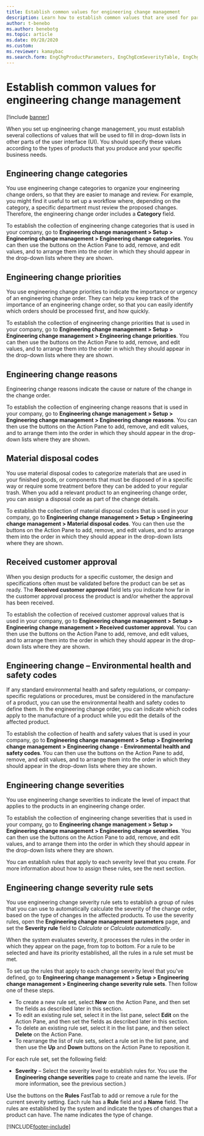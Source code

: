 ```yaml
---
title: Establish common values for engineering change management
description: Learn how to establish common values that are used for parameters in various parts of engineering change management with an outline on change categories.
author: t-benebo
ms.author: benebotg
ms.topic: article
ms.date: 09/28/2020
ms.custom:
ms.reviewer: kamaybac
ms.search.form: EngChgProductParameters, EngChgEcmSeverityTable, EngChgEcmSeverityRuleSet, EngChgEcmSeverityLookup,EngChgEcmSeverityChart,EngChgEcmRequestSeverityChart,EngChgEcmPriorityTable, EngChgEcmPriorityLookup, EngChgEcmPriorityChart, EngChgEcmMaterialDisposition, EngChgEcmEH
---
```


# Establish common values for engineering change management

[!include [banner](../includes/banner.md)]

When you set up engineering change management, you must establish several collections of values that will be used to fill in drop-down lists in other parts of the user interface (UI). You should specify these values according to the types of products that you produce and your specific business needs.

## Engineering change categories

You use engineering change categories to organize your engineering change orders, so that they are easier to manage and review. For example, you might find it useful to set up a workflow where, depending on the category, a specific department must review the proposed changes. Therefore, the engineering change order includes a **Category** field.

To establish the collection of engineering change categories that is used in your company, go to **Engineering change management \> Setup \> Engineering change management \> Engineering change categories**. You can then use the buttons on the Action Pane to add, remove, and edit values, and to arrange them into the order in which they should appear in the drop-down lists where they are shown.

## Engineering change priorities

You use engineering change priorities to indicate the importance or urgency of an engineering change order. They can help you keep track of the importance of an engineering change order, so that you can easily identify which orders should be processed first, and how quickly.

To establish the collection of engineering change priorities that is used in your company, go to **Engineering change management \> Setup \> Engineering change management \> Engineering change priorities**. You can then use the buttons on the Action Pane to add, remove, and edit values, and to arrange them into the order in which they should appear in the drop-down lists where they are shown.

## Engineering change reasons

Engineering change reasons indicate the cause or nature of the change in the change order.

To establish the collection of engineering change reasons that is used in your company, go to **Engineering change management \> Setup \> Engineering change management \> Engineering change reasons**. You can then use the buttons on the Action Pane to add, remove, and edit values, and to arrange them into the order in which they should appear in the drop-down lists where they are shown.

## Material disposal codes

You use material disposal codes to categorize materials that are used in your finished goods, or components that must be disposed of in a specific way or require some treatment before they can be added to your regular trash. When you add a relevant product to an engineering change order, you can assign a disposal code as part of the change details.

To establish the collection of material disposal codes that is used in your company, go to **Engineering change management \> Setup \> Engineering change management \> Material disposal codes**. You can then use the buttons on the Action Pane to add, remove, and edit values, and to arrange them into the order in which they should appear in the drop-down lists where they are shown.

## Received customer approval

When you design products for a specific customer, the design and specifications often must be validated before the product can be set as ready. The **Received customer approval** field lets you indicate how far in the customer approval process the product is and/or whether the approval has been received.

To establish the collection of received customer approval values that is used in your company, go to **Engineering change management \> Setup \> Engineering change management \> Received customer approval**. You can then use the buttons on the Action Pane to add, remove, and edit values, and to arrange them into the order in which they should appear in the drop-down lists where they are shown.

## Engineering change – Environmental health and safety codes

If any standard environmental health and safety regulations, or company-specific regulations or procedures, must be considered in the manufacture of a product, you can use the environmental health and safety codes to define them. In the engineering change order, you can indicate which codes apply to the manufacture of a product while you edit the details of the affected product.

To establish the collection of health and safety values that is used in your company, go to **Engineering change management \> Setup \> Engineering change management \> Engineering change - Environmental health and safety codes**. You can then use the buttons on the Action Pane to add, remove, and edit values, and to arrange them into the order in which they should appear in the drop-down lists where they are shown.

## Engineering change severities

You use engineering change severities to indicate the level of impact that applies to the products in an engineering change order.

To establish the collection of engineering change severities that is used in your company, go to **Engineering change management \> Setup \> Engineering change management \> Engineering change severities**. You can then use the buttons on the Action Pane to add, remove, and edit values, and to arrange them into the order in which they should appear in the drop-down lists where they are shown.

You can establish rules that apply to each severity level that you create. For more information about how to assign these rules, see the next section.

## Engineering change severity rule sets

You use engineering change severity rule sets to establish a group of rules that you can use to automatically calculate the severity of the change order, based on the type of changes in the affected products. To use the severity rules, open the **Engineering change management parameters** page, and set the **Severity rule** field to *Calculate* or *Calculate automatically*.

When the system evaluates severity, it processes the rules in the order in which they appear on the page, from top to bottom. For a rule to be selected and have its priority established, all the rules in a rule set must be met.

To set up the rules that apply to each change severity level that you've defined, go to **Engineering change management \> Setup \> Engineering change management \> Engineering change severity rule sets**. Then follow one of these steps.

- To create a new rule set, select **New** on the Action Pane, and then set the fields as described later in this section.
- To edit an existing rule set, select it in the list pane, select **Edit** on the Action Pane, and then set the fields as described later in this section.
- To delete an existing rule set, select it in the list pane, and then select **Delete** on the Action Pane.
- To rearrange the list of rule sets, select a rule set in the list pane, and then use the **Up** and **Down** buttons on the Action Pane to reposition it.

For each rule set, set the following field:

- **Severity** – Select the severity level to establish rules for. You use the **Engineering change severities** page to create and name the levels. (For more information, see the previous section.)

Use the buttons on the **Rules** FastTab to add or remove a rule for the current severity setting. Each rule has a **Rule** field and a **Name** field. The rules are established by the system and indicate the types of changes that a product can have. The name indicates the type of change.


[!INCLUDE[footer-include](../../includes/footer-banner.md)]